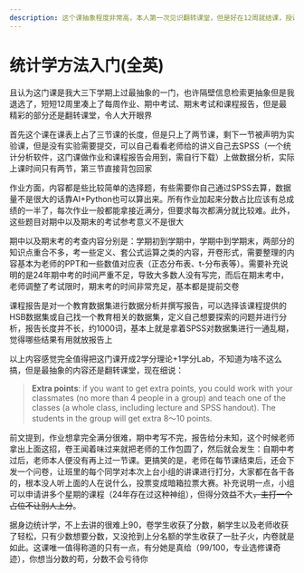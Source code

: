 ```yaml
---
description: 这个课抽象程度非常高，本人第一次见识翻转课堂，但是好在12周就结课，授课教师是Q.R Liang
---
```


# 统计学方法入门(全英)

且认为这门课是我大三下学期上过最抽象的一门，也许隔壁信息检索更抽象但是我退选了，短短12周里凑上了每周作业、期中考试、期末考试和课程报告，但是最精彩的部分还是翻转课堂，令人大开眼界

首先这个课在课表上占了三节课的长度，但是只上了两节课，剩下一节被声明为实验课，但是没有实验需要提交，可以自己看看老师给的讲义自己去SPSS（一个统计分析软件，这门课做作业和课程报告会用到，需自行下载）上做数据分析，实际上课时间只有两节，第三节直接背包回家

作业方面，内容都是些比较简单的选择题，有些需要你自己通过SPSS去算，数据量不是很大的话靠AI+Python也可以算出来。所有作业加起来分数占比应该有总成绩的一半了，每次作业一般都能拿接近满分，但要求每次都满分就比较难。此外，这些题目对期中以及期末的考试参考意义不是很大

期中以及期末考的考查内容分别是：学期初到学期中，学期中到学期末，两部分的知识点重合不多，考一些定义、套公式运算之类的内容，开卷形式，需要整理的内容基本为老师的PPT和一些数值对应表（正态分布表、t-分布表等）。需要补充说明的是24年期中考的时间严重不足，导致大多数人没有写完，而后在期末考中，老师调整了考试限时，期末考的时间非常充足，基本都是提前交卷

课程报告是对一个教育数据集进行数据分析并撰写报告，可以选择该课程提供的HSB数据集或自己找一个教育相关的数据集，定义自己想要探索的问题并进行分析，报告长度并不长，约1000词，基本上就是拿着SPSS对数据集进行一通乱糊，觉得哪些结果有用就放报告上

以上内容感觉完全值得把这门课开成2学分理论+1学分Lab，不知道为啥不这么搞，但是最抽象的内容还是翻转课堂，现在细说：

> **Extra points**: if you want to get extra points, you could work with your classmates (no more than 4 people in a group) and teach one of the classes (a whole class, including lecture and SPSS handout). The students in the group will get extra 8～10 points.

前文提到，作业想拿完全满分很难，期中考写不完，报告给分未知，这个时候老师拿出上面这招，卷王闻着味过来就把老师的工作包圆了，然后就会发生：自期中考过后，老师本人便没有再上过一节课。更搞笑的是，老师在每节课结束后，还会下发一个问卷，让班里的每个同学对本次上台小组的讲课进行打分，大家都在各干各的，根本没人听上面的人在说什么，投票变成暗箱拉票大赛。补充说明一点，小组可以申请讲多个星期的课程（24年存在过这种神组），但得分效益不大~~，主打一个占位不让别人上分~~。

据身边统计学，不上去讲的很难上90，卷学生收获了分数，躺学生以及老师收获了轻松，只有少数想要分数，又没抢到上分名额的学生收获了一肚子火，内卷就是如此。这课唯一值得称道的只有一点，有分她是真给（99/100，专业选修课奇迹），你想当分数的苟，分数不会亏待你
